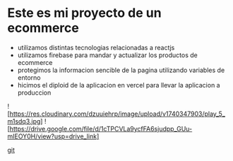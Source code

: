 # Este es mi proyecto de un ecommerce

- utilizamos distintas tecnologias relacionadas a reactjs
- utilizamos firebase para mandar y actualizar los productos de ecommerce
- protegimos la informacion sencible de la pagina utilizando variables de entorno
- hicimos el diploid de la aplicacion en vercel para llevar la aplicacion a produccion

![https://res.cloudinary.com/dzuuiehrp/image/upload/v1740347903/play_5_m1sdq3.jpg]
![https://drive.google.com/file/d/1cTPCVLa9ycfFA6sjudpp_GUu-mIEOY0H/view?usp=drive_link]

[git](https://github.com/nicobaldo1192/ecommerce-entrega.git)
